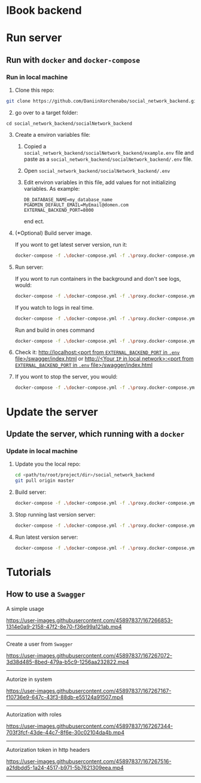 ﻿# IBook backend

# Run server

## Run with `docker` and `docker-compose`

### Run in local machine

1. Clone this repo:

```bash
git clone https://github.com/DaniinXorchenabo/social_network_backend.git 
```

2. go over to a target folder:

```bach
cd social_network_backend/socialNetwork_backend
```

3. Create a environ variables file:
   1. Copied a `social_network_backend/socialNetwork_backend/example.env` file and paste as a `social_network_backend/socialNetwork_backend/.env` file.
   2. Open `social_network_backend/socialNetwork_backend/.env`
   3. Edit environ variables in this file, add values for not initializing variables. As example:
        
       ```
       DB_DATABASE_NAME=my_database_name
       PGADMIN_DEFAULT_EMAIL=MyEmail@domen.com
       EXTERNAL_BACKEND_PORT=8000
       ```
         end ect.
4. (*Optional) Build server image.

     If you wont to get latest server version, run it:
     ```bash
     docker-compose -f .\docker-compose.yml -f .\proxy.docker-compose.yml -f .\build.docker-compose.yml build
     ```
5. Run server:
       
      If you wont to run containers in the background and don't see logs, would:
      ```bash
      docker-compose -f .\docker-compose.yml -f .\proxy.docker-compose.yml up -d db backend
      ```
      If you watch to logs in real time.
      ```bash
      docker-compose -f .\docker-compose.yml -f .\proxy.docker-compose.yml up db backend
      ```
               
      Run and build in ones command
      ```bash
      docker-compose -f .\docker-compose.yml -f .\proxy.docker-compose.yml -f .\build.docker-compose.yml up --build db backend
      ```
6. Check it: [http://localhost:<port from `EXTERNAL_BACKEND_PORT` in `.env` file>/swagger/index.html]() or [http://<Your `IP` in local network>:<port from `EXTERNAL_BACKEND_PORT` in `.env` file>/swagger/index.html]()
7. If you wont to stop the server, you would:
   
     ```bash
     docker-compose -f .\docker-compose.yml -f .\proxy.docker-compose.yml down
     ```
    
# Update the server

## Update the server, which running with a `docker`

### Update in local machine
1. Update you the local repo:
    ```bash
   cd <path/to/root/project/dir>/social_network_backend
   git pull origin master
    ```
2. Build server:
   ```bash
   docker-compose -f .\docker-compose.yml -f .\proxy.docker-compose.yml -f .\build.docker-compose.yml build
     ```
3. Stop  running last version server:
    ```bash
    docker-compose -f .\docker-compose.yml -f .\proxy.docker-compose.yml down
    ```
4. Run latest version server:
      ```bash
      docker-compose -f .\docker-compose.yml -f .\proxy.docker-compose.yml up -d db backend
      ```

# Tutorials

## How to use a `Swagger`

A simple usage

https://user-images.githubusercontent.com/45897837/167266853-1314e0a9-2158-47f2-8e70-f36e99a121ab.mp4

-----------------

Create a user from `Swagger`

https://user-images.githubusercontent.com/45897837/167267072-3d38d485-8bed-479a-b5c9-1256aa232822.mp4

-----------------

Autorize in system

https://user-images.githubusercontent.com/45897837/167267167-f10736e9-647c-43f3-88db-e55124a91507.mp4

-----------------

Autorization with roles

https://user-images.githubusercontent.com/45897837/167267344-703f3fcf-43de-44c7-8f6e-30c02104da4b.mp4

-----------------

Autorization token in http headers

https://user-images.githubusercontent.com/45897837/167267516-a2fdbdd5-1a24-4517-b971-5b7621309eea.mp4

-----------------
